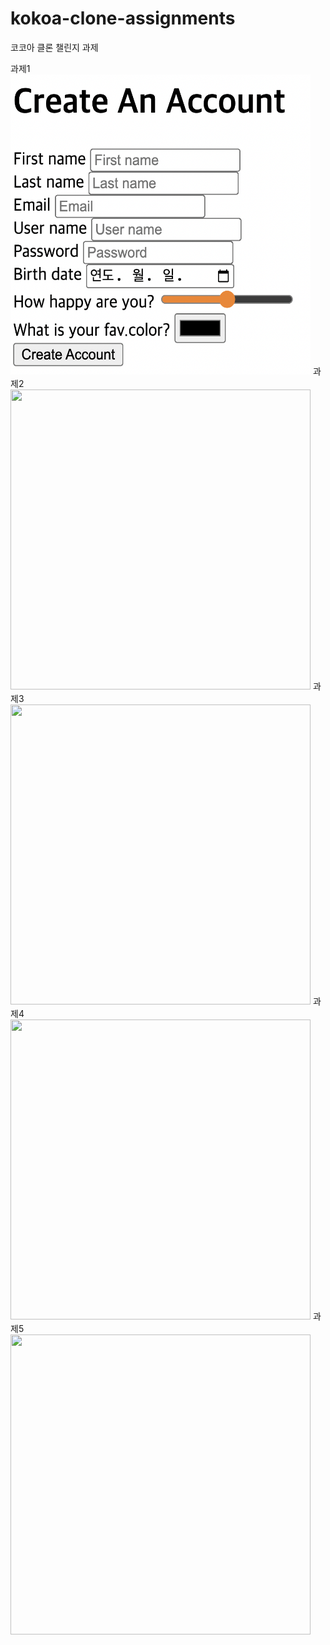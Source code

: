 # kokoa-clone-assignments

코코아 클론 챌린지 과제

과제1<br>
<img src="screenshots/assignment1.png" width="480px" height="480px">
과제2
<img src="/Users/mac/Desktop/kokoa-clone-assignments/screenshots/assignment2.png" width="480px" height="480px">
과제3
<img src="/Users/mac/Desktop/kokoa-clone-assignments/screenshots/assignment3.png" width="480px" height="480px">
과제4
<img src="/Users/mac/Desktop/kokoa-clone-assignments/screenshots/assignment4.gif" width="480px" height="480px">
과제5
<img src="/Users/mac/Desktop/kokoa-clone-assignments/screenshots/assignment5.png" width="480px" height="480px">
